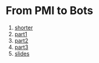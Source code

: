 # From PMI to Bots

<ol>
<li><a href="PMI_to_bots_shorter.pptx">shorter</a></li>
<li><a href="PMI_to_bots_part1.pptx">part1</a></li>
<li><a href="PMI_to_bots_part2.pptx">part2</a></li>
<li><a href="PMI_to_bots_part3.pptx">part3</a></li>
<li><a href="Queens.pptx">slides</a></li>
</ol>

